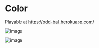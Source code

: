 # Color

Playable at https://odd-ball.herokuapp.com/

![image](https://user-images.githubusercontent.com/76608754/135670078-72df3ebf-8e5e-4a4d-bbba-390f0dd30e86.png)


![image](https://user-images.githubusercontent.com/76608754/135672528-5452576c-7d49-4b4b-82b4-033b3bef6e8f.png)
